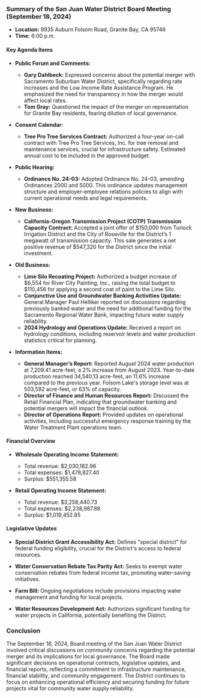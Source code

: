 ### Summary of the San Juan Water District Board Meeting (September 18, 2024)

- **Location:** 9935 Auburn Folsom Road, Granite Bay, CA 95746
- **Time:** 6:00 p.m.

#### Key Agenda Items

- **Public Forum and Comments:**
  - **Gary Dahlbeck:** Expressed concerns about the potential merger with Sacramento Suburban Water District, specifically regarding rate increases and the Low Income Rate Assistance Program. He emphasized the need for transparency in how the merger would affect local rates.
  - **Tom Gray:** Questioned the impact of the merger on representation for Granite Bay residents, fearing dilution of local governance.

- **Consent Calendar:**
  - **Tree Pro Tree Services Contract:** Authorized a four-year on-call contract with Tree Pro Tree Services, Inc. for tree removal and maintenance services, crucial for infrastructure safety. Estimated annual cost to be included in the approved budget.

- **Public Hearing:**
  - **Ordinance No. 24-03:** Adopted Ordinance No. 24-03, amending Ordinances 2000 and 5000. This ordinance updates management structure and employer-employee relations policies to align with current operational needs and legal requirements.

- **New Business:**
  - **California-Oregon Transmission Project (COTP) Transmission Capacity Contract:** Accepted a joint offer of $150,000 from Turlock Irrigation District and the City of Roseville for the District’s 1 megawatt of transmission capacity. This sale generates a net positive revenue of $547,320 for the District since the initial investment.

- **Old Business:**
  - **Lime Silo Recoating Project:** Authorized a budget increase of $6,554 for River City Painting, Inc., raising the total budget to $110,456 for applying a second coat of paint to the Lime Silo.
  - **Conjunctive Use and Groundwater Banking Activities Update:** General Manager Paul Helliker reported on discussions regarding previously banked water and the need for additional funding for the Sacramento Regional Water Bank, impacting future water supply reliability.
  - **2024 Hydrology and Operations Update:** Received a report on hydrology conditions, including reservoir levels and water production statistics critical for planning.

- **Information Items:**
  - **General Manager’s Report:** Reported August 2024 water production at 7,209.41 acre-feet, a 2% increase from August 2023. Year-to-date production reached 34,540.13 acre-feet, an 11.6% increase compared to the previous year. Folsom Lake's storage level was at 503,592 acre-feet, or 63% of capacity.
  - **Director of Finance and Human Resources Report:** Discussed the Retail Financial Plan, indicating that groundwater banking and potential mergers will impact the financial outlook.
  - **Director of Operations Report:** Provided updates on operational activities, including successful emergency response training by the Water Treatment Plant operations team.

#### Financial Overview

- **Wholesale Operating Income Statement:** 
  - Total revenue: $2,030,182.98
  - Total expenses: $1,478,827.40
  - Surplus: $551,355.58
  
- **Retail Operating Income Statement:** 
  - Total revenue: $3,258,440.73
  - Total expenses: $2,238,987.88
  - Surplus: $1,019,452.85

#### Legislative Updates

- **Special District Grant Accessibility Act:** Defines "special district" for federal funding eligibility, crucial for the District's access to federal resources.
  
- **Water Conservation Rebate Tax Parity Act:** Seeks to exempt water conservation rebates from federal income tax, promoting water-saving initiatives.

- **Farm Bill:** Ongoing negotiations include provisions impacting water management and funding for local projects.

- **Water Resources Development Act:** Authorizes significant funding for water projects in California, potentially benefiting the District.

### Conclusion

The September 18, 2024, Board meeting of the San Juan Water District involved critical discussions on community concerns regarding the potential merger and its implications for local governance. The Board made significant decisions on operational contracts, legislative updates, and financial reports, reflecting a commitment to infrastructure maintenance, financial stability, and community engagement. The District continues to focus on enhancing operational efficiency and securing funding for future projects vital for community water supply reliability.
